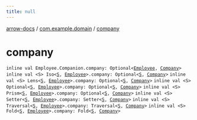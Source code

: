 ```yaml
---
title: null
---
```


[arrow-docs](../index.html) / [com.example.domain](index.html) / [company](./company.html)

# company

`inline val Employee.Companion.company: Optional<`[`Employee`](-employee/index.html)`, `[`Company`](-company/index.html)`>`
`inline val <S> Iso<`[`S`](company.html#S)`, `[`Employee`](-employee/index.html)`>.company: Optional<`[`S`](company.html#S)`, `[`Company`](-company/index.html)`>`
`inline val <S> Lens<`[`S`](company.html#S)`, `[`Employee`](-employee/index.html)`>.company: Optional<`[`S`](company.html#S)`, `[`Company`](-company/index.html)`>`
`inline val <S> Optional<`[`S`](company.html#S)`, `[`Employee`](-employee/index.html)`>.company: Optional<`[`S`](company.html#S)`, `[`Company`](-company/index.html)`>`
`inline val <S> Prism<`[`S`](company.html#S)`, `[`Employee`](-employee/index.html)`>.company: Optional<`[`S`](company.html#S)`, `[`Company`](-company/index.html)`>`
`inline val <S> Setter<`[`S`](company.html#S)`, `[`Employee`](-employee/index.html)`>.company: Setter<`[`S`](company.html#S)`, `[`Company`](-company/index.html)`>`
`inline val <S> Traversal<`[`S`](company.html#S)`, `[`Employee`](-employee/index.html)`>.company: Traversal<`[`S`](company.html#S)`, `[`Company`](-company/index.html)`>`
`inline val <S> Fold<`[`S`](company.html#S)`, `[`Employee`](-employee/index.html)`>.company: Fold<`[`S`](company.html#S)`, `[`Company`](-company/index.html)`>`